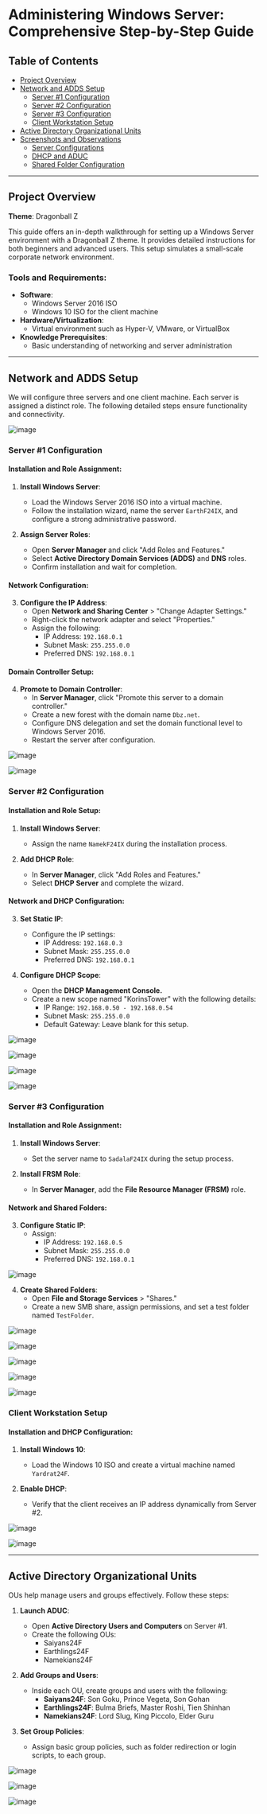 # Administering Windows Server: Comprehensive Step-by-Step Guide

## Table of Contents
- [Project Overview](#project-overview)
- [Network and ADDS Setup](#network-and-adds-setup)
  - [Server #1 Configuration](#server-1-configuration)
  - [Server #2 Configuration](#server-2-configuration)
  - [Server #3 Configuration](#server-3-configuration)
  - [Client Workstation Setup](#client-workstation-setup)
- [Active Directory Organizational Units](#active-directory-organizational-units)
- [Screenshots and Observations](#screenshots-and-observations)
  - [Server Configurations](#server-configurations)
  - [DHCP and ADUC](#dhcp-and-aduc)
  - [Shared Folder Configuration](#shared-folder-configuration)

---

## Project Overview
**Theme**: Dragonball Z

This guide offers an in-depth walkthrough for setting up a Windows Server environment with a Dragonball Z theme. It provides detailed instructions for both beginners and advanced users. This setup simulates a small-scale corporate network environment.

### Tools and Requirements:
- **Software**:
  - Windows Server 2016 ISO
  - Windows 10 ISO for the client machine
- **Hardware/Virtualization**:
  - Virtual environment such as Hyper-V, VMware, or VirtualBox
- **Knowledge Prerequisites**:
  - Basic understanding of networking and server administration

---

## Network and ADDS Setup
We will configure three servers and one client machine. Each server is assigned a distinct role. The following detailed steps ensure functionality and connectivity.

![image](https://github.com/user-attachments/assets/7f1a5064-f4f0-400d-afb0-2dec56a7c471)

### Server #1 Configuration
#### Installation and Role Assignment:
1. **Install Windows Server**:
   - Load the Windows Server 2016 ISO into a virtual machine.
   - Follow the installation wizard, name the server `EarthF24IX`, and configure a strong administrative password.

2. **Assign Server Roles**:
   - Open **Server Manager** and click "Add Roles and Features."
   - Select **Active Directory Domain Services (ADDS)** and **DNS** roles.
   - Confirm installation and wait for completion.

#### Network Configuration:
3. **Configure the IP Address**:
   - Open **Network and Sharing Center** > "Change Adapter Settings."
   - Right-click the network adapter and select "Properties."
   - Assign the following:
     - IP Address: `192.168.0.1`
     - Subnet Mask: `255.255.0.0`
     - Preferred DNS: `192.168.0.1`

#### Domain Controller Setup:
4. **Promote to Domain Controller**:
   - In **Server Manager**, click "Promote this server to a domain controller."
   - Create a new forest with the domain name `Dbz.net`.
   - Configure DNS delegation and set the domain functional level to Windows Server 2016.
   - Restart the server after configuration.

![image](https://github.com/user-attachments/assets/9fc3b5f3-1791-4399-96d3-dc92424f1d79)

![image](https://github.com/user-attachments/assets/6b068e9e-cca3-4031-b727-c60630e50e02)

### Server #2 Configuration
#### Installation and Role Setup:
1. **Install Windows Server**:
   - Assign the name `NamekF24IX` during the installation process.

2. **Add DHCP Role**:
   - In **Server Manager**, click "Add Roles and Features."
   - Select **DHCP Server** and complete the wizard.

#### Network and DHCP Configuration:
3. **Set Static IP**:
   - Configure the IP settings:
     - IP Address: `192.168.0.3`
     - Subnet Mask: `255.255.0.0`
     - Preferred DNS: `192.168.0.1`

4. **Configure DHCP Scope**:
   - Open the **DHCP Management Console.**
   - Create a new scope named "KorinsTower" with the following details:
     - IP Range: `192.168.0.50 - 192.168.0.54`
     - Subnet Mask: `255.255.0.0`
     - Default Gateway: Leave blank for this setup.

![image](https://github.com/user-attachments/assets/ed270ee7-93f2-4a2b-b6a1-6dc523399c5d)

![image](https://github.com/user-attachments/assets/2e03d429-0516-4b25-bbde-ba68039f2555)

![image](https://github.com/user-attachments/assets/c05269fa-3b3b-4bff-b159-b367b0741bc5)

![image](https://github.com/user-attachments/assets/3278df71-34d7-46aa-be25-5861298c6714)


### Server #3 Configuration
#### Installation and Role Assignment:
1. **Install Windows Server**:
   - Set the server name to `SadalaF24IX` during the setup process.

2. **Install FRSM Role**:
   - In **Server Manager**, add the **File Resource Manager (FRSM)** role.

#### Network and Shared Folders:
3. **Configure Static IP**:
   - Assign:
     - IP Address: `192.168.0.5`
     - Subnet Mask: `255.255.0.0`
     - Preferred DNS: `192.168.0.1`

![image](https://github.com/user-attachments/assets/b416b5e6-27af-4488-931d-1089927c1717)

4. **Create Shared Folders**:
   - Open **File and Storage Services** > "Shares."
   - Create a new SMB share, assign permissions, and set a test folder named `TestFolder`.

![image](https://github.com/user-attachments/assets/2f310415-9306-4a59-a900-3f36e15eb95a)

![image](https://github.com/user-attachments/assets/317f2312-c9ae-4f69-935f-46abbfecb54b)

![image](https://github.com/user-attachments/assets/cd43d34e-d541-4027-8ffd-4edb4f46dec7)

![image](https://github.com/user-attachments/assets/1e34a1a9-d166-4500-8ab7-a1b3466414de)

![image](https://github.com/user-attachments/assets/2f4afc87-2582-4707-afcb-55b120561830)

### Client Workstation Setup
#### Installation and DHCP Configuration:
1. **Install Windows 10**:
   - Load the Windows 10 ISO and create a virtual machine named `Yardrat24F`.

2. **Enable DHCP**:
   - Verify that the client receives an IP address dynamically from Server #2.

![image](https://github.com/user-attachments/assets/74ad8447-af58-4d63-9292-f1a5a2efb159)

![image](https://github.com/user-attachments/assets/f6a71ac1-60f9-4f6c-8e64-a1c7a6f6de19)

---

## Active Directory Organizational Units
OUs help manage users and groups effectively. Follow these steps:

1. **Launch ADUC**:
   - Open **Active Directory Users and Computers** on Server #1.
   - Create the following OUs:
     - Saiyans24F
     - Earthlings24F
     - Namekians24F

2. **Add Groups and Users**:
   - Inside each OU, create groups and users with the following:
     - **Saiyans24F**: Son Goku, Prince Vegeta, Son Gohan
     - **Earthlings24F**: Bulma Briefs, Master Roshi, Tien Shinhan
     - **Namekians24F**: Lord Slug, King Piccolo, Elder Guru

3. **Set Group Policies**:
   - Assign basic group policies, such as folder redirection or login scripts, to each group.
   
![image](https://github.com/user-attachments/assets/d84dcf17-b1a7-424c-8227-89e64d887318)

![image](https://github.com/user-attachments/assets/5e40cb6b-b854-4e54-9117-8e56f5df8e1e)

![image](https://github.com/user-attachments/assets/79668ca0-0019-4c1a-b439-852b641fd2aa)


